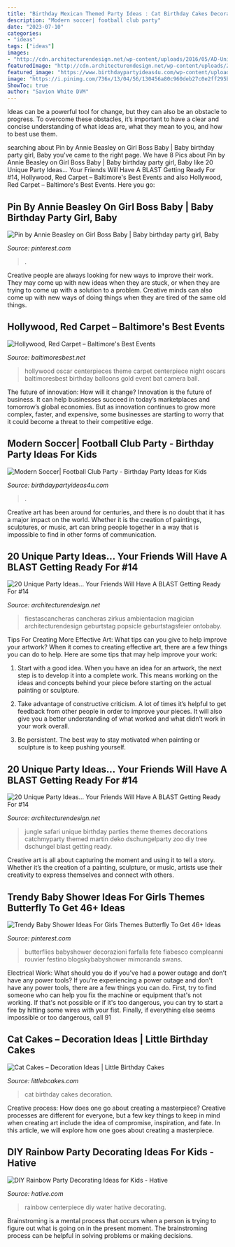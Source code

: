 ```yaml
---
title: "Birthday Mexican Themed Party Ideas : Cat Birthday Cakes Decoration"
description: "Modern soccer| football club party"
date: "2023-07-10"
categories:
- "ideas"
tags: ["ideas"]
images:
- "http://cdn.architecturendesign.net/wp-content/uploads/2016/05/AD-Unique-Party-Themes-04.jpg"
featuredImage: "http://cdn.architecturendesign.net/wp-content/uploads/2016/05/AD-Unique-Party-Themes-04.jpg"
featured_image: "https://www.birthdaypartyideas4u.com/wp-content/uploads/2017/05/Modern-Soccer-Club-Party-Ceiling-Balloons-600x900.jpg"
image: "https://i.pinimg.com/736x/13/04/56/130456a80c960deb27c0e2ff295b393e.jpg"
ShowToc: true
author: "Savion White DVM"
---
```



Ideas can be a powerful tool for change, but they can also be an obstacle to progress. To overcome these obstacles, it’s important to have a clear and concise understanding of what ideas are, what they mean to you, and how to best use them.

	

		
searching about Pin by Annie Beasley on Girl Boss Baby | Baby birthday party girl, Baby you've came to the right page. We have 8 Pics about Pin by Annie Beasley on Girl Boss Baby | Baby birthday party girl, Baby like 20 Unique Party Ideas… Your Friends Will Have A BLAST Getting Ready For #14, Hollywood, Red Carpet – Baltimore&#039;s Best Events and also Hollywood, Red Carpet – Baltimore&#039;s Best Events. Here you go:
		
    
## Pin By Annie Beasley On Girl Boss Baby | Baby Birthday Party Girl, Baby

<img loading=lazy src="https://i.pinimg.com/736x/98/cc/32/98cc3275b88e7ac7434952924e38fa8e.jpg" onerror="this.onerror=null;this.src='https://tse3.mm.bing.net/th?id=OIP.JTgixhaVoZ83GIf68u3OwAHaJ3&amp;pid=15.1';" alt="Pin by Annie Beasley on Girl Boss Baby | Baby birthday party girl, Baby">

_Source: pinterest.com_

>. 

	

Creative people are always looking for new ways to improve their work. They may come up with new ideas when they are stuck, or when they are trying to come up with a solution to a problem. Creative minds can also come up with new ways of doing things when they are tired of the same old things.

    
## Hollywood, Red Carpet – Baltimore&#039;s Best Events

<img loading=lazy src="https://www.baltimoresbest.net/wp-content/uploads/2013/03/Hollywood-45-Nevada-080306-1.jpg" onerror="this.onerror=null;this.src='https://tse1.mm.bing.net/th?id=OIP.Ec0jWglAitrFUJ5e9kUFsAHaJ4&amp;pid=15.1';" alt="Hollywood, Red Carpet – Baltimore&#039;s Best Events">

_Source: baltimoresbest.net_

>hollywood oscar centerpieces theme carpet centerpiece night oscars baltimoresbest birthday balloons gold event bat camera ball. 

	

The future of innovation: How will it change?
Innovation is the future of business. It can help businesses succeed in today’s marketplaces and tomorrow’s global economies. But as innovation continues to grow more complex, faster, and expensive, some businesses are starting to worry that it could become a threat to their competitive edge.

    
## Modern Soccer| Football Club Party - Birthday Party Ideas For Kids

<img loading=lazy src="https://www.birthdaypartyideas4u.com/wp-content/uploads/2017/05/Modern-Soccer-Club-Party-Ceiling-Balloons-600x900.jpg" onerror="this.onerror=null;this.src='https://tse4.mm.bing.net/th?id=OIP.-NBl1sIgxmSQo9UP9g4bfwHaLH&amp;pid=15.1';" alt="Modern Soccer| Football Club Party - Birthday Party Ideas for Kids">

_Source: birthdaypartyideas4u.com_

>. 

	

Creative art has been around for centuries, and there is no doubt that it has a major impact on the world. Whether it is the creation of paintings, sculptures, or music, art can bring people together in a way that is impossible to find in other forms of communication.

    
## 20 Unique Party Ideas… Your Friends Will Have A BLAST Getting Ready For #14

<img loading=lazy src="https://cdn.architecturendesign.net/wp-content/uploads/2016/05/AD-Unique-Party-Themes-12.jpg" onerror="this.onerror=null;this.src='https://tse1.mm.bing.net/th?id=OIP.6Aehtdm0BiXdER6cZdUbswHaVm&amp;pid=15.1';" alt="20 Unique Party Ideas… Your Friends Will Have A BLAST Getting Ready For #14">

_Source: architecturendesign.net_

>fiestascancheras cancheras zirkus ambientacion magician architecturendesign geburtstag popsicle geburtstagsfeier ontobaby. 

	

Tips For Creating More Effective Art: What tips can you give to help improve your artwork?
When it comes to creating effective art, there are a few things you can do to help. Here are some tips that may help improve your work: 
1. Start with a good idea. When you have an idea for an artwork, the next step is to develop it into a complete work. This means working on the ideas and concepts behind your piece before starting on the actual painting or sculpture. 

2. Take advantage of constructive criticism. A lot of times it’s helpful to get feedback from other people in order to improve your pieces. It will also give you a better understanding of what worked and what didn’t work in your work overall. 

3. Be persistent. The best way to stay motivated when painting or sculpture is to keep pushing yourself.

    
## 20 Unique Party Ideas… Your Friends Will Have A BLAST Getting Ready For #14

<img loading=lazy src="http://cdn.architecturendesign.net/wp-content/uploads/2016/05/AD-Unique-Party-Themes-04.jpg" onerror="this.onerror=null;this.src='https://tse4.mm.bing.net/th?id=OIP.mjJizlYaB36qZCkNaMApDwHaQ1&amp;pid=15.1';" alt="20 Unique Party Ideas… Your Friends Will Have A BLAST Getting Ready For #14">

_Source: architecturendesign.net_

>jungle safari unique birthday parties theme themes decorations catchmyparty themed martin deko dschungelparty zoo diy tree dschungel blast getting ready. 

	

Creative art is all about capturing the moment and using it to tell a story. Whether it’s the creation of a painting, sculpture, or music, artists use their creativity to express themselves and connect with others.

    
## Trendy Baby Shower Ideas For Girls Themes Butterfly To Get 46+ Ideas

<img loading=lazy src="https://i.pinimg.com/736x/13/04/56/130456a80c960deb27c0e2ff295b393e.jpg" onerror="this.onerror=null;this.src='https://tse1.mm.bing.net/th?id=OIP.HMdXkfDtDnWCwHfrn5IuBAAAAA&amp;pid=15.1';" alt="Trendy Baby Shower Ideas For Girls Themes Butterfly To Get 46+ Ideas">

_Source: pinterest.com_

>butterflies babyshower decorazioni farfalla fete fiabesco compleanni rouvier festino blogskybabyshower mimoranda swans. 

	

Electrical Work: What should you do if you’ve had a power outage and don’t have any power tools?
If you're experiencing a power outage and don't have any power tools, there are a few things you can do. First, try to find someone who can help you fix the machine or equipment that's not working. If that's not possible or if it's too dangerous, you can try to start a fire by hitting some wires with your fist. Finally, if everything else seems impossible or too dangerous, call 91
    
## Cat Cakes – Decoration Ideas | Little Birthday Cakes

<img loading=lazy src="http://www.littlebcakes.com/wp-content/uploads/2014/01/Cat-Birthday-Cakes-Pictures-768x1024.jpg" onerror="this.onerror=null;this.src='https://tse4.mm.bing.net/th?id=OIP.DtKoUJYBVFrINkH6MsDqZAHaJ4&amp;pid=15.1';" alt="Cat Cakes – Decoration Ideas | Little Birthday Cakes">

_Source: littlebcakes.com_

>cat birthday cakes decoration. 

	

Creative process: How does one go about creating a masterpiece?
Creative processes are different for everyone, but a few key things to keep in mind when creating art include the idea of compromise, inspiration, and fate. In this article, we will explore how one goes about creating a masterpiece.

    
## DIY Rainbow Party Decorating Ideas For Kids - Hative

<img loading=lazy src="https://hative.com/wp-content/uploads/2014/11/diy-rainbow-party-decorating-ideas/6-rainbow-water-centerpiece.jpg" onerror="this.onerror=null;this.src='https://tse3.mm.bing.net/th?id=OIP.0oIptnDFP3CNc8zUj1RPNAHaI_&amp;pid=15.1';" alt="DIY Rainbow Party Decorating Ideas for Kids - Hative">

_Source: hative.com_

>rainbow centerpiece diy water hative decorating. 

	

Brainstroming is a mental process that occurs when a person is trying to figure out what is going on in the present moment. The brainstroming process can be helpful in solving problems or making decisions.

